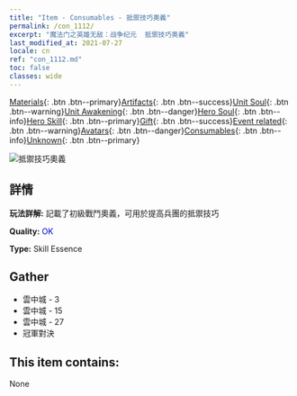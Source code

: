 ```yaml
---
title: "Item - Consumables - 抵禦技巧奧義"
permalink: /con_1112/
excerpt: "魔法门之英雄无敌：战争纪元  抵禦技巧奧義"
last_modified_at: 2021-07-27
locale: cn
ref: "con_1112.md"
toc: false
classes: wide
---
```

 [Materials](/ItemsCN/){: .btn .btn--primary}[Artifacts](/ItemsCN/Artifacts/){: .btn .btn--success}[Unit Soul](/ItemsCN/UnitSoul/){: .btn .btn--warning}[Unit Awakening](/ItemsCN/UnitAwakening/){: .btn .btn--danger}[Hero Soul](/ItemsCN/HeroSoul/){: .btn .btn--info}[Hero Skill](/ItemsCN/HeroSkill/){: .btn .btn--primary}[Gift](/ItemsCN/Gift/){: .btn .btn--success}[Event related](/ItemsCN/Events/){: .btn .btn--warning}[Avatars](/ItemsCN/Avatars/){: .btn .btn--danger}[Consumables](/ItemsCN/Consumables/){: .btn .btn--info}[Unknown](/ItemsCN/Unknown/){: .btn .btn--primary}

 ![抵禦技巧奧義](/images/t/i_7003.png)

## 詳情
 **玩法詳解:** 記載了初級戰鬥奧義，可用於提高兵團的抵禦技巧

 **Quality:** <span style="color: #0000CD">OK</span>

 **Type:** Skill Essence

## Gather

*    雲中城 - 3 
*    雲中城 - 15 
*    雲中城 - 27 
*    冠軍對決 

## This item contains:

  None

